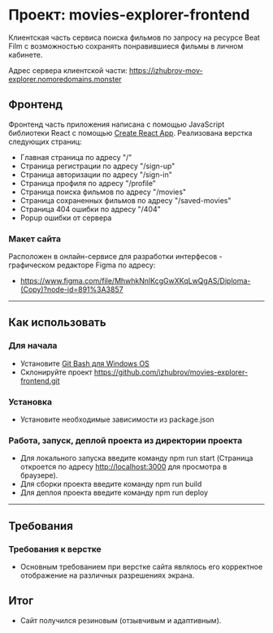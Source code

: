 # Проект: movies-explorer-frontend
Клиентская часть сервиса поиска фильмов по запросу на ресурсе Beat Film с возможностью сохранять понравившиеся фильмы в личном кабинете.

Адрес сервера клиентской части: https://izhubrov-mov-explorer.nomoredomains.monster

## Фронтенд
Фронтенд часть приложения написана с помощью JavaScript библиотеки React с помощью [Create React App](https://github.com/facebook/create-react-app).
Реализована верстка следующих страниц:
  - Главная страница по адресу "/"
  - Cтраница регистрации по адресу "/sign-up"
  - Cтраница авторизации по адресу "/sign-in"
  - Cтраница профиля по адресу "/profile"
  - Cтраница поиска фильмов по адресу "/movies"
  - Cтраница сохраненных фильмов по адресу "/saved-movies"
  - Cтраница 404 ошибки по адресу "/404"
  - Popup ошибки от сервера

### Макет сайта
Расположен в онлайн-сервисе для разработки интерфесов - графическом редакторе Figma по адресу:
* https://www.figma.com/file/MhwhkNnlKcgGwXKqLwQgAS/Diploma-(Copy)?node-id=891%3A3857

___
## Как использовать

### Для начала
* Установите [Git Bash для Windows OS](https://gitforwindows.org/)
* Склонируйте проект https://github.com/izhubrov/movies-explorer-frontend.git

### Установка
* Установите необходимые зависимости из package.json

### Работа, запуск, деплой проекта из директории проекта
* Для локального запуска введите команду npm run start (Страница откроется по адресу [http://localhost:3000](http://localhost:3000) для просмотра в браузере).
* Для сборки проекта введите команду npm run build
* Для деплоя проекта введите команду npm run deploy

___
## Требования

### Требования к верстке
* Основным требованием при верстке сайта являлось его корректное отображение на различных разрешениях экрана.

## Итог
* Сайт получился резиновым (отзывчивым и адаптивным).

